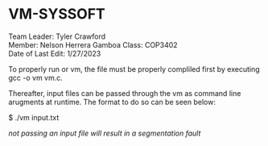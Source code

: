 # VM-SYSSOFT
Team Leader: Tyler Crawford   
Member: Nelson Herrera Gamboa
Class: COP3402    
Date of Last Edit: 1/27/2023

To properly run or vm, the file must be properly 
compliled first by executing gcc -o vm vm.c.

Thereafter, input files can be passed through the vm as
command line arugments at runtime. The format to do so can 
be seen below:

$ ./vm input.txt

*not passing an input file will result in a segmentation fault*